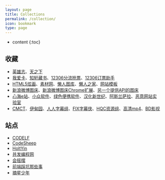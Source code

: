 ```yaml
---
layout: page
title: Collections
permalink: /collection/
icon: bookmark
type: page
---
```


* content
{:toc}


## 收藏

* [英雄志](http://www.jiang-wu-tang.com/JWTphpBBS/index.php)、[天之下](http://sanxian111.lofter.com)
* [我爱卡](https://bbs.51credit.com)、[知轩藏书](http://www.zxcs8.com)、[12306分流抢票](https://www.12306bypass.com)、[12306订票助手](http://www.fishlee.net)
* [HTML5炫画](http://www.html5tricks.com)、[素材网](http://www.xwcms.net)、[懒人图库](http://www.lanrentuku.com)、[懒人之家](http://www.lanrenzhijia.com)、[网站模板](http://www.mycodes.net/153)
* [新浪微博图床](http://weibo.com/minipublish)、[新浪微博图床Chrome扩展](https://github.com/Suxiaogang/WeiboPicBed)、[另一个提供API的图床](https://sm.ms)
* [心海e站](https://hrtsea.com)、[小众软件](http://www.appinn.com)、[绿色便携软件](https://www.portablesoft.org)、[汉化新世纪](http://www.hanzify.org)、[阿斯兰萨拉](https://www.ssdax.com)、[恶意网站实验室](http://www.mwsl.org.cn)
* [CMCT](https://cmct.tv/?fromuid=72191)、[伊甸园](http://bbs.sfile2012.com)、[人人字幕组](http://www.zimuzu.tv)、[FIX字幕侠](http://www.zimuxia.cn)、[HQC资源组](http://www.gscq.me)、[高清mp4](http://www.mp4ba.com)、[BD影视](https://www.bd-film.cc)


## 站点

* [CODELF](https://unbug.github.io/codelf)
* [CodeSheep](http://www.codesheep.cn)
* [HoltYin](https://holtyin.github.io)
* [并发编程网](http://ifeve.com)
* [会摇摆](http://www.huiyaobai.com)
* [前端踩坑那些事](https://www.febugs.com)
* [摘星少年](http://www.cymin.cn)